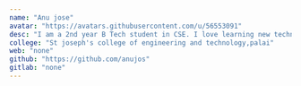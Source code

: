 ```yaml
---
name: "Anu jose"
avatar: "https://avatars.githubusercontent.com/u/56553091"
desc: "I am a 2nd year B Tech student in CSE. I love learning new technologies. "
college: "St joseph's college of engineering and technology,palai"
web: "none"
github: "https://github.com/anujos"
gitlab: "none"
---
```

